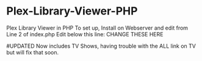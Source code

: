 # Plex-Library-Viewer-PHP
Plex Library Viewer in PHP
To set up, Install on Webserver and edit from Line 2 of index.php
Edit below this line:
CHANGE THESE HERE

#UPDATED
Now includes TV Shows, having trouble with the ALL link on TV but will fix that soon.

